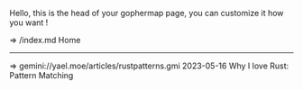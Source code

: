 Hello, this is the head of your gophermap page, you can
customize it how you want !

=>   /index.md Home

------------------------------------------------------------------
=> gemini://yael.moe/articles/rustpatterns.gmi 2023-05-16 Why I love Rust: Pattern Matching
